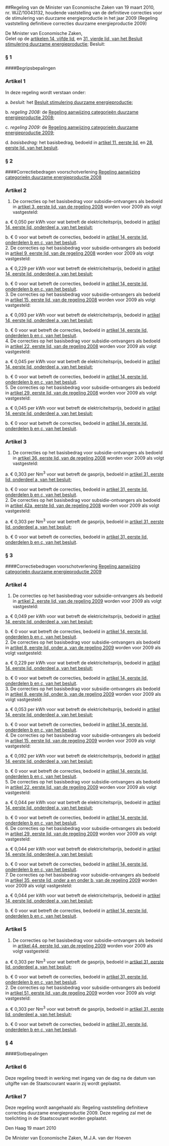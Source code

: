 <meta http-equiv='Content-Type' content='text/html; charset=utf-8' />

##Regeling van de Minister van Economische Zaken van 19 maart 2010, nr. WJZ/10043132, houdende vaststelling van de definitieve correcties voor de stimulering van duurzame energieproductie in het jaar 2009 (Regeling vaststelling definitieve correcties duurzame energieproductie 2009)

De Minister van Economische Zaken,  
Gelet op de [artikelen 14, vijfde lid](../../../../../../../../../AMvB/besluit/stimulering/duurzame/energieproductie/BWBR0022735/README.md), en [31, vierde lid, van het Besluit stimulering duurzame energieproductie](../../../../../../../../../AMvB/besluit/stimulering/duurzame/energieproductie/BWBR0022735/README.md);
Besluit:     
### §  1  

####Begripsbepalingen

### Artikel  1  

In deze regeling wordt verstaan onder: 

a.  *besluit:* het [Besluit stimulering duurzame energieproductie](../../../../../../../../../AMvB/besluit/stimulering/duurzame/energieproductie/BWBR0022735/README.md);  

b.  *regeling 2008:* de [Regeling aanwijzing categorieën duurzame energieproductie 2008](../../../../../../../../../ministeriele-regeling/regeling/aanwijzing/categorieën/duurzame/energieproductie/2008/BWBR0023566/README.md);  

c.  *regeling 2009:* de [Regeling aanwijzing categorieën duurzame energieproductie 2009](../../../../../../../../../ministeriele-regeling/regeling/aanwijzing/categorieën/duurzame/energieproductie/2009/BWBR0025570/README.md);  

d.  *basisbedrag:* het basisbedrag, bedoeld in [artikel 11, eerste lid](../../../../../../../../../AMvB/besluit/stimulering/duurzame/energieproductie/BWBR0022735/README.md), en [28, eerste lid, van het besluit](../../../../../../../../../AMvB/besluit/stimulering/duurzame/energieproductie/BWBR0022735/README.md).   

### §  2  

####Correctiebedragen voorschotverlening [Regeling aanwijzing categorieën duurzame energieproductie 2008](../../../../../../../../../ministeriele-regeling/regeling/aanwijzing/categorieën/duurzame/energieproductie/2008/BWBR0023566/README.md)

### Artikel  2  

1.  De correcties op het basisbedrag voor subsidie-ontvangers als bedoeld in [artikel 3, eerste lid, van de regeling 2008](../../../../../../../../../ministeriele-regeling/regeling/aanwijzing/categorieën/duurzame/energieproductie/2008/BWBR0023566/README.md) worden voor 2009 als volgt vastgesteld: 

a. € 0,050 per kWh voor wat betreft de elektriciteitsprijs, bedoeld in [artikel 14, eerste lid, onderdeel a, van het besluit](../../../../../../../../../AMvB/besluit/stimulering/duurzame/energieproductie/BWBR0022735/README.md);  

b. € 0 voor wat betreft de correcties, bedoeld in [artikel 14, eerste lid, onderdelen b en c, van het besluit](../../../../../../../../../AMvB/besluit/stimulering/duurzame/energieproductie/BWBR0022735/README.md).     
2.  De correcties op het basisbedrag voor subsidie-ontvangers als bedoeld in [artikel 9, eerste lid, van de regeling 2008](../../../../../../../../../ministeriele-regeling/regeling/aanwijzing/categorieën/duurzame/energieproductie/2008/BWBR0023566/README.md) worden voor 2009 als volgt vastgesteld: 

a. € 0,229 per kWh voor wat betreft de elektriciteitsprijs, bedoeld in [artikel 14, eerste lid, onderdeel a, van het besluit](../../../../../../../../../AMvB/besluit/stimulering/duurzame/energieproductie/BWBR0022735/README.md);  

b. € 0 voor wat betreft de correcties, bedoeld in [artikel 14, eerste lid, onderdelen b en c, van het besluit](../../../../../../../../../AMvB/besluit/stimulering/duurzame/energieproductie/BWBR0022735/README.md).     
3.  De correcties op het basisbedrag voor subsidie-ontvangers als bedoeld in [artikel 15, eerste lid, van de regeling 2008](../../../../../../../../../ministeriele-regeling/regeling/aanwijzing/categorieën/duurzame/energieproductie/2008/BWBR0023566/README.md) worden voor 2009 als volgt vastgesteld: 

a. € 0,093 per kWh voor wat betreft de elektriciteitsprijs, bedoeld in [artikel 14, eerste lid, onderdeel a, van het besluit](../../../../../../../../../AMvB/besluit/stimulering/duurzame/energieproductie/BWBR0022735/README.md);  

b. € 0 voor wat betreft de correcties, bedoeld in [artikel 14, eerste lid, onderdelen b en c, van het besluit](../../../../../../../../../AMvB/besluit/stimulering/duurzame/energieproductie/BWBR0022735/README.md).     
4.  De correcties op het basisbedrag voor subsidie-ontvangers als bedoeld in [artikel 22, eerste lid, van de regeling 2008](../../../../../../../../../ministeriele-regeling/regeling/aanwijzing/categorieën/duurzame/energieproductie/2008/BWBR0023566/README.md) worden voor 2009 als volgt vastgesteld: 

a. € 0,045 per kWh voor wat betreft de elektriciteitsprijs, bedoeld in [artikel 14, eerste lid, onderdeel a, van het besluit](../../../../../../../../../AMvB/besluit/stimulering/duurzame/energieproductie/BWBR0022735/README.md);  

b. € 0 voor wat betreft de correcties, bedoeld in [artikel 14, eerste lid, onderdelen b en c, van het besluit](../../../../../../../../../AMvB/besluit/stimulering/duurzame/energieproductie/BWBR0022735/README.md).     
5.  De correcties op het basisbedrag voor subsidie-ontvangers als bedoeld in [artikel 29, eerste lid, van de regeling 2008](../../../../../../../../../ministeriele-regeling/regeling/aanwijzing/categorieën/duurzame/energieproductie/2008/BWBR0023566/README.md) worden voor 2009 als volgt vastgesteld: 

a. € 0,045 per kWh voor wat betreft de elektriciteitsprijs, bedoeld in [artikel 14, eerste lid, onderdeel a, van het besluit](../../../../../../../../../AMvB/besluit/stimulering/duurzame/energieproductie/BWBR0022735/README.md);  

b. € 0 voor wat betreft de correcties, bedoeld in [artikel 14, eerste lid, onderdelen b en c, van het besluit](../../../../../../../../../AMvB/besluit/stimulering/duurzame/energieproductie/BWBR0022735/README.md).    

### Artikel  3  

1.  De correcties op het basisbedrag voor subsidie-ontvangers als bedoeld in [artikel 36, eerste lid, van de regeling 2008](../../../../../../../../../ministeriele-regeling/regeling/aanwijzing/categorieën/duurzame/energieproductie/2008/BWBR0023566/README.md) worden voor 2009 als volgt vastgesteld: 

a. € 0,303 per Nm<sup>3</sup> voor wat betreft de gasprijs, bedoeld in [artikel 31, eerste lid, onderdeel a, van het besluit](../../../../../../../../../AMvB/besluit/stimulering/duurzame/energieproductie/BWBR0022735/README.md);  

b. € 0 voor wat betreft de correcties, bedoeld in [artikel 31, eerste lid, onderdelen b en c, van het besluit](../../../../../../../../../AMvB/besluit/stimulering/duurzame/energieproductie/BWBR0022735/README.md).     
2.  De correcties op het basisbedrag voor subsidie-ontvangers als bedoeld in [artikel 42a, eerste lid, van de regeling 2008](../../../../../../../../../ministeriele-regeling/regeling/aanwijzing/categorieën/duurzame/energieproductie/2008/BWBR0023566/README.md) worden voor 2009 als volgt vastgesteld: 

a. € 0,303 per Nm<sup>3</sup> voor wat betreft de gasprijs, bedoeld in [artikel 31, eerste lid, onderdeel a, van het besluit](../../../../../../../../../AMvB/besluit/stimulering/duurzame/energieproductie/BWBR0022735/README.md);  

b. € 0 voor wat betreft de correcties, bedoeld in [artikel 31, eerste lid, onderdelen b en c, van het besluit](../../../../../../../../../AMvB/besluit/stimulering/duurzame/energieproductie/BWBR0022735/README.md).    

### §  3  

####Correctiebedragen voorschotverlening [Regeling aanwijzing categorieën duurzame energieproductie 2009](../../../../../../../../../ministeriele-regeling/regeling/aanwijzing/categorieën/duurzame/energieproductie/2009/BWBR0025570/README.md)

### Artikel  4  

1.  De correcties op het basisbedrag voor subsidie-ontvangers als bedoeld in [artikel 2, eerste lid, van de regeling 2009](../../../../../../../../../ministeriele-regeling/regeling/aanwijzing/categorieën/duurzame/energieproductie/2009/BWBR0025570/README.md) worden voor 2009 als volgt vastgesteld: 

a. € 0,049 per kWh voor wat betreft de elektriciteitsprijs, bedoeld in [artikel 14, eerste lid, onderdeel a, van het besluit](../../../../../../../../../AMvB/besluit/stimulering/duurzame/energieproductie/BWBR0022735/README.md);  

b. € 0 voor wat betreft de correcties, bedoeld in [artikel 14, eerste lid, onderdelen b en c, van het besluit](../../../../../../../../../AMvB/besluit/stimulering/duurzame/energieproductie/BWBR0022735/README.md).     
2.  De correcties op het basisbedrag voor subsidie-ontvangers als bedoeld in [artikel 8, eerste lid, onder a, van de regeling 2009](../../../../../../../../../ministeriele-regeling/regeling/aanwijzing/categorieën/duurzame/energieproductie/2009/BWBR0025570/README.md) worden voor 2009 als volgt vastgesteld: 

a. € 0,229 per kWh voor wat betreft de elektriciteitsprijs, bedoeld in [artikel 14, eerste lid, onderdeel a, van het besluit](../../../../../../../../../AMvB/besluit/stimulering/duurzame/energieproductie/BWBR0022735/README.md);  

b. € 0 voor wat betreft de correcties, bedoeld in [artikel 14, eerste lid, onderdelen b en c, van het besluit](../../../../../../../../../AMvB/besluit/stimulering/duurzame/energieproductie/BWBR0022735/README.md).     
3.  De correcties op het basisbedrag voor subsidie-ontvangers als bedoeld in [artikel 8, eerste lid, onder b, van de regeling 2009](../../../../../../../../../ministeriele-regeling/regeling/aanwijzing/categorieën/duurzame/energieproductie/2009/BWBR0025570/README.md) worden voor 2009 als volgt vastgesteld: 

a. € 0,053 per kWh voor wat betreft de elektriciteitsprijs, bedoeld in [artikel 14, eerste lid, onderdeel a, van het besluit](../../../../../../../../../AMvB/besluit/stimulering/duurzame/energieproductie/BWBR0022735/README.md);  

b. € 0 voor wat betreft de correcties, bedoeld in [artikel 14, eerste lid, onderdelen b en c, van het besluit](../../../../../../../../../AMvB/besluit/stimulering/duurzame/energieproductie/BWBR0022735/README.md).     
4.  De correcties op het basisbedrag voor subsidie-ontvangers als bedoeld in [artikel 15, eerste lid, van de regeling 2009](../../../../../../../../../ministeriele-regeling/regeling/aanwijzing/categorieën/duurzame/energieproductie/2009/BWBR0025570/README.md) worden voor 2009 als volgt vastgesteld: 

a. € 0,092 per kWh voor wat betreft de elektriciteitsprijs, bedoeld in [artikel 14, eerste lid, onderdeel a, van het besluit](../../../../../../../../../AMvB/besluit/stimulering/duurzame/energieproductie/BWBR0022735/README.md);  

b. € 0 voor wat betreft de correcties, bedoeld in [artikel 14, eerste lid, onderdelen b en c, van het besluit](../../../../../../../../../AMvB/besluit/stimulering/duurzame/energieproductie/BWBR0022735/README.md).     
5.  De correcties op het basisbedrag voor subsidie-ontvangers als bedoeld in [artikel 22, eerste lid, van de regeling 2009](../../../../../../../../../ministeriele-regeling/regeling/aanwijzing/categorieën/duurzame/energieproductie/2009/BWBR0025570/README.md) worden voor 2009 als volgt vastgesteld: 

a. € 0,044 per kWh voor wat betreft de elektriciteitsprijs, bedoeld in [artikel 14, eerste lid, onderdeel a, van het besluit](../../../../../../../../../AMvB/besluit/stimulering/duurzame/energieproductie/BWBR0022735/README.md);  

b. € 0 voor wat betreft de correcties, bedoeld in [artikel 14, eerste lid, onderdelen b en c, van het besluit](../../../../../../../../../AMvB/besluit/stimulering/duurzame/energieproductie/BWBR0022735/README.md).     
6.  De correcties op het basisbedrag voor subsidie-ontvangers als bedoeld in [artikel 29, eerste lid, van de regeling 2009](../../../../../../../../../ministeriele-regeling/regeling/aanwijzing/categorieën/duurzame/energieproductie/2009/BWBR0025570/README.md) worden voor 2009 als volgt vastgesteld: 

a. € 0,044 per kWh voor wat betreft de elektriciteitsprijs, bedoeld in [artikel 14, eerste lid, onderdeel a, van het besluit](../../../../../../../../../AMvB/besluit/stimulering/duurzame/energieproductie/BWBR0022735/README.md);  

b. € 0 voor wat betreft de correcties, bedoeld in [artikel 14, eerste lid, onderdelen b en c, van het besluit](../../../../../../../../../AMvB/besluit/stimulering/duurzame/energieproductie/BWBR0022735/README.md).     
7.  De correcties op het basisbedrag voor subsidie-ontvangers als bedoeld in [artikel 35, eerste lid, onder a en onder b, van de regeling 2009](../../../../../../../../../ministeriele-regeling/regeling/aanwijzing/categorieën/duurzame/energieproductie/2009/BWBR0025570/README.md) worden voor 2009 als volgt vastgesteld: 

a. € 0,044 per kWh voor wat betreft de elektriciteitsprijs, bedoeld in [artikel 14, eerste lid, onderdeel a, van het besluit](../../../../../../../../../AMvB/besluit/stimulering/duurzame/energieproductie/BWBR0022735/README.md);  

b. € 0 voor wat betreft de correcties, bedoeld in [artikel 14, eerste lid, onderdelen b en c, van het besluit](../../../../../../../../../AMvB/besluit/stimulering/duurzame/energieproductie/BWBR0022735/README.md).    

### Artikel  5  

1.  De correcties op het basisbedrag voor subsidie-ontvangers als bedoeld in [artikel 44, eerste lid, van de regeling 2009](../../../../../../../../../ministeriele-regeling/regeling/aanwijzing/categorieën/duurzame/energieproductie/2009/BWBR0025570/README.md) worden voor 2009 als volgt vastgesteld: 

a. € 0,303 per Nm<sup>3</sup> voor wat betreft de gasprijs, bedoeld in [artikel 31, eerste lid, onderdeel a, van het besluit](../../../../../../../../../AMvB/besluit/stimulering/duurzame/energieproductie/BWBR0022735/README.md);  

b. € 0 voor wat betreft de correcties, bedoeld in [artikel 31, eerste lid, onderdelen b en c, van het besluit](../../../../../../../../../AMvB/besluit/stimulering/duurzame/energieproductie/BWBR0022735/README.md).     
2.  De correcties op het basisbedrag voor subsidie-ontvangers als bedoeld in [artikel 51, eerste lid, van de regeling 2009](../../../../../../../../../ministeriele-regeling/regeling/aanwijzing/categorieën/duurzame/energieproductie/2009/BWBR0025570/README.md) worden voor 2009 als volgt vastgesteld: 

a. € 0,303 per Nm<sup>3</sup> voor wat betreft de gasprijs, bedoeld in [artikel 31, eerste lid, onderdeel a, van het besluit](../../../../../../../../../AMvB/besluit/stimulering/duurzame/energieproductie/BWBR0022735/README.md);  

b. € 0 voor wat betreft de correcties, bedoeld in [artikel 31, eerste lid, onderdelen b en c, van het besluit](../../../../../../../../../AMvB/besluit/stimulering/duurzame/energieproductie/BWBR0022735/README.md).    

### §  4  

####Slotbepalingen

### Artikel  6  

Deze regeling treedt in werking met ingang van de dag na de datum van uitgifte van de Staatscourant waarin zij wordt geplaatst. 

### Artikel  7  

Deze regeling wordt aangehaald als: Regeling vaststelling definitieve correcties duurzame energieproductie 2009. 
Deze regeling zal met de toelichting in de Staatscourant worden geplaatst.   

Den Haag 
19 maart 2010   

De 
Minister van Economische Zaken, 
M.J.A. van der Hoeven     
